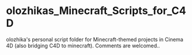 # olozhikas_Minecraft_Scripts_for_C4D
olozhika's personal script folder for Minecraft-themed projects in Cinema 4D (also bridging C4D to minecraft). Comments are welcomed.. 
